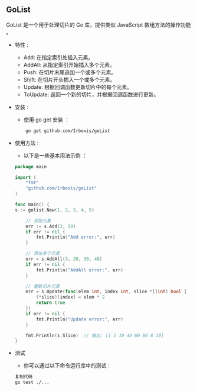 ## GoList

GoList 是一个用于处理切片的 Go 库，提供类似 JavaScript 数组方法的操作功能 。

- 特性 : 
    - Add: 在指定索引处插入元素。
    - AddAll: 从指定索引开始插入多个元素。
    - Push: 在切片末尾追加一个或多个元素。
    - Shift: 在切片开头插入一个或多个元素。
    - Update: 根据回调函数更新切片中的每个元素。
    - ToUpdate: 返回一个新的切片，并根据回调函数进行更新。
- 安装 : 
    - 使用 go get 安装 ：
    ```bash
        go get github.com/Irboxis/goList
    ```
- 使用方法 : 
    - 以下是一些基本用法示例 ：

    ```go
    package main
    
    import (
        "fmt"
        "github.com/Irboxis/goList"
    )
    
    func main() {
    s := golist.New(1, 2, 3, 4, 5)
    
        // 添加元素
        err := s.Add(2, 10)
        if err != nil {
            fmt.Println("Add error:", err)
        }
    
        // 添加多个元素
        err = s.AddAll(3, 20, 30, 40)
        if err != nil {
            fmt.Println("AddAll error:", err)
        }
    
        // 更新切片元素
        err = s.Update(func(elem int, index int, slice *[]int) bool {
            (*slice)[index] = elem * 2
            return true
        })
        if err != nil {
            fmt.Println("Update error:", err)
        }
    
        fmt.Println(s.Slice)  // 输出: [1 2 10 40 60 80 8 10]
    }
    ```

- 测试
    - 你可以通过以下命令运行库中的测试：

    ```bash
    复制代码
    go test ./...
    ```